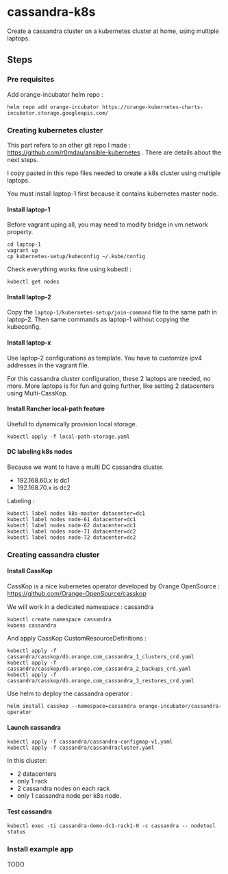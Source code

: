 # cassandra-k8s

Create a cassandra cluster on a kubernetes cluster at home, using multiple laptops.

## Steps

### Pre requisites

Add orange-incubator helm repo :

    helm repo add orange-incubator https://orange-kubernetes-charts-incubator.storage.googleapis.com/

### Creating kubernetes cluster

This part refers to an other git repo I made : https://github.com/r0mdau/ansible-kubernetes . 
There are details about the next steps.

I copy pasted in this repo files needed to create a k8s cluster using multiple laptops.

You must install laptop-1 first because it contains kubernetes master node.

#### Install laptop-1

Before vagrant uping all, you may need to modify bridge in vm.network property.

    cd laptop-1
    vagrant up
    cp kubernetes-setup/kubeconfig ~/.kube/config
    
Check everything works fine using kubectl :

    kubectl get nodes

    
#### Install laptop-2

Copy the `laptop-1/kubernetes-setup/join-command` file to the same path in laptop-2.
Then same commands as laptop-1 without copying the kubeconfig.

#### Install laptop-x

Use laptop-2 configurations as template. 
You have to customize ipv4 addresses in the vagrant file.

For this cassandra cluster configuration, these 2 laptops are needed, no more.
More laptops is for fun and going further, like setting 2 datacenters using Multi-CassKop.

#### Install Rancher local-path feature
Usefull to dynamically provision local storage.

    kubectl apply -f local-path-storage.yaml

#### DC labeling k8s nodes

Because we want to have a multi DC cassandra cluster.
- 192.168.60.x is dc1
- 192.168.70.x is dc2

Labeling :

    kubectl label nodes k8s-master datacenter=dc1
    kubectl label nodes node-61 datacenter=dc1
    kubectl label nodes node-62 datacenter=dc1
    kubectl label nodes node-71 datacenter=dc2
    kubectl label nodes node-72 datacenter=dc2

### Creating cassandra cluster

#### Install CassKop

CassKop is a nice kubernetes operator developed by Orange OpenSource : https://github.com/Orange-OpenSource/casskop

We will work in a dedicated namespace : cassandra

    kubectl create namespace cassandra
    kubens cassandra
    
And apply CassKop CustomResourceDefinitions :
    
    kubectl apply -f cassandra/casskop/db.orange.com_cassandra_1_clusters_crd.yaml
    kubectl apply -f cassandra/casskop/db.orange.com_cassandra_2_backups_crd.yaml
    kubectl apply -f cassandra/casskop/db.orange.com_cassandra_3_restores_crd.yaml
    
Use helm to deploy the cassandra operator :

    helm install casskop --namespace=cassandra orange-incubator/cassandra-operator
    
#### Launch cassandra

    kubectl apply -f cassandra/cassandra-configmap-v1.yaml
    kubectl apply -f cassandra/cassandracluster.yaml
        
In this cluster: 
- 2 datacenters
- only 1 rack 
- 2 cassandra nodes on each rack
- only 1 cassandra node per k8s node.

#### Test cassandra

    kubectl exec -ti cassandra-demo-dc1-rack1-0 -c cassandra -- nodetool status

### Install example app

TODO